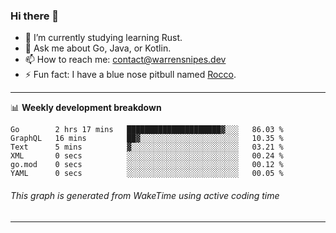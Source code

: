 ### Hi there 👋

- 🌱 I’m currently studying learning Rust.
- 💬 Ask me about Go, Java, or Kotlin.
- 📫 How to reach me: contact@warrensnipes.dev
- ⚡ Fun fact: I have a blue nose pitbull named [Rocco](https://i.imgur.com/iLsSCKu.jpg).

-------

📊 **Weekly development breakdown**
<!--START_SECTION:waka-->

```text
Go        2 hrs 17 mins   █████████████████████▓░░░   86.03 %
GraphQL   16 mins         ██▓░░░░░░░░░░░░░░░░░░░░░░   10.35 %
Text      5 mins          ▓░░░░░░░░░░░░░░░░░░░░░░░░   03.21 %
XML       0 secs          ░░░░░░░░░░░░░░░░░░░░░░░░░   00.24 %
go.mod    0 secs          ░░░░░░░░░░░░░░░░░░░░░░░░░   00.12 %
YAML      0 secs          ░░░░░░░░░░░░░░░░░░░░░░░░░   00.05 %
```

<!--END_SECTION:waka-->
###### *This graph is generated from WakeTime using active coding time*
-------
